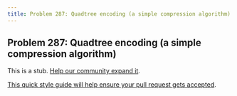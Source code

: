 ```yaml
---
title: Problem 287: Quadtree encoding (a simple compression algorithm)
---
```

## Problem 287: Quadtree encoding (a simple compression algorithm)

This is a stub. <a href='https://github.com/freecodecamp/guides/tree/master/src/pages/certifications/coding-interview-prep/project-euler/problem-287-quadtree-encoding-a-simple-compression-algorithm/index.md' target='_blank' rel='nofollow'>Help our community expand it</a>.

<a href='https://github.com/freecodecamp/guides/blob/master/README.md' target='_blank' rel='nofollow'>This quick style guide will help ensure your pull request gets accepted</a>.

<!-- The article goes here, in GitHub-flavored Markdown. Feel free to add YouTube videos, images, and CodePen/JSBin embeds  -->
